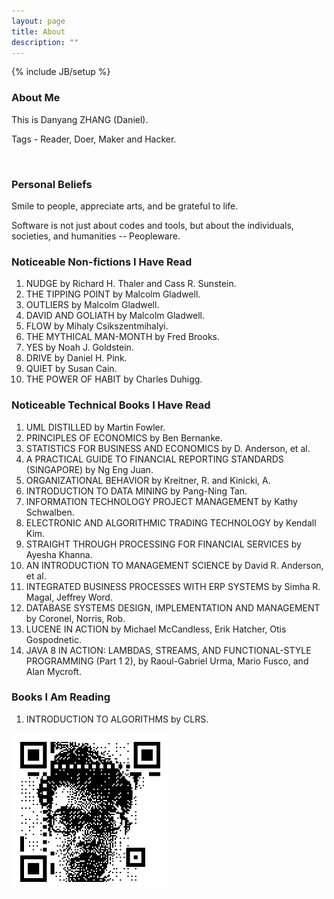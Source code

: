 ```yaml
---
layout: page
title: About
description: ""
---
```

{% include JB/setup %}

### About Me
This is Danyang ZHANG (Daniel).

Tags - Reader, Doer, Maker and Hacker.

<div class="github-card" data-user="idf">&nbsp;</div>
<script src="//cdn.jsdelivr.net/github-cards/latest/widget.js"></script>


### Personal Beliefs
Smile to people, appreciate arts, and be grateful to life.  

Software is not just about codes and tools, but about the individuals, societies, and  humanities -- Peopleware.  

### Noticeable Non-fictions I Have Read
1. NUDGE by Richard H. Thaler and Cass R. Sunstein.  
1. THE TIPPING POINT by Malcolm Gladwell.  
1. OUTLIERS by Malcolm Gladwell.  
1. DAVID AND GOLIATH by Malcolm Gladwell.  
1. FLOW by Mihaly Csikszentmihalyi.  
1. THE MYTHICAL MAN-MONTH by Fred Brooks.  
1. YES by Noah J. Goldstein.  
1. DRIVE by Daniel H. Pink.  
1. QUIET by Susan Cain.  
1. THE POWER OF HABIT by Charles Duhigg.  

### Noticeable Technical Books I Have Read
1. UML DISTILLED by Martin Fowler.
1. PRINCIPLES OF ECONOMICS by Ben Bernanke.
1. STATISTICS FOR BUSINESS AND ECONOMICS by D. Anderson, et al.
1. A PRACTICAL GUIDE TO FINANCIAL REPORTING STANDARDS (SINGAPORE) by Ng Eng Juan.
1. ORGANIZATIONAL BEHAVIOR by Kreitner, R. and Kinicki, A.  
1. INTRODUCTION TO DATA MINING by Pang-Ning Tan.
1. INFORMATION TECHNOLOGY PROJECT MANAGEMENT by Kathy Schwalben.
1. ELECTRONIC AND ALGORITHMIC TRADING TECHNOLOGY by Kendall Kim.
1. STRAIGHT THROUGH PROCESSING FOR FINANCIAL SERVICES by Ayesha Khanna.
1. AN INTRODUCTION TO MANAGEMENT SCIENCE by David R. Anderson, et al. 
1. INTEGRATED BUSINESS PROCESSES WITH ERP SYSTEMS by Simha R. Magal, Jeffrey Word.
1. DATABASE SYSTEMS DESIGN, IMPLEMENTATION AND MANAGEMENT by Coronel, Norris, Rob.
1. LUCENE IN ACTION by Michael McCandless, Erik Hatcher, Otis Gospodnetic.
1. JAVA 8 IN ACTION: LAMBDAS, STREAMS, AND FUNCTIONAL-STYLE PROGRAMMING (Part 1 2), by Raoul-Gabriel Urma, Mario Fusco, and Alan Mycroft.

### Books I Am Reading
1. INTRODUCTION TO ALGORITHMS by CLRS.

<img style="width: 50%" src="/assets/img/about/QR.png"> 